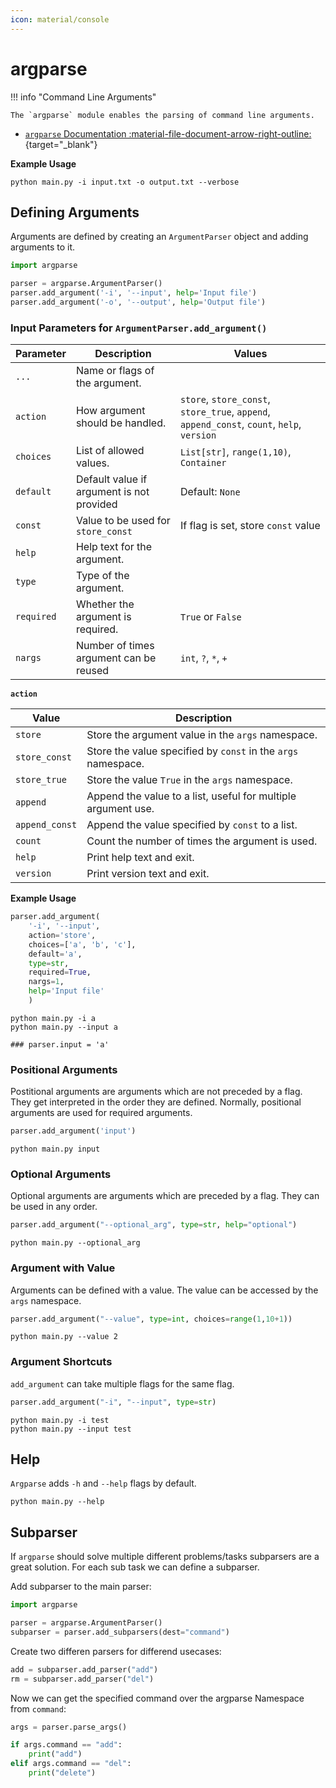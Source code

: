 ```yaml
---
icon: material/console
---
```


# argparse

!!! info "Command Line Arguments"

    The `argparse` module enables the parsing of command line arguments.

-   [`argparse` Documentation :material-file-document-arrow-right-outline:](https://docs.python.org/3/library/argparse.html){target="\_blank"}

**Example Usage**

```terminal
python main.py -i input.txt -o output.txt --verbose
```

## Defining Arguments

Arguments are defined by creating an `ArgumentParser` object and adding arguments to it.

```python
import argparse

parser = argparse.ArgumentParser()
parser.add_argument('-i', '--input', help='Input file')
parser.add_argument('-o', '--output', help='Output file')
```

### Input Parameters for `ArgumentParser.add_argument()`

| Parameter  | Description                               | Values                                                                                     |
| ---------- | ----------------------------------------- | ------------------------------------------------------------------------------------------ |
| `...`      | Name or flags of the argument.            |                                                                                            |
| `action`   | How argument should be handled.           | `store`, `store_const`, `store_true`, `append`, `append_const`, `count`, `help`, `version` |
| `choices`  | List of allowed values.                   | `List[str]`, `range(1,10)`, `Container`                                                    |
| `default`  | Default value if argument is not provided | Default: `None`                                                                            |
| `const`    | Value to be used for `store_const`        | If flag is set, store `const` value                                                        |
| `help`     | Help text for the argument.               |                                                                                            |
| `type`     | Type of the argument.                     |                                                                                            |
| `required` | Whether the argument is required.         | `True` or `False`                                                                          |
| `nargs`    | Number of times argument can be reused    | `int`, `?`, `*`, `+`                                                                       |

**`action`**

| Value          | Description                                                   |
| -------------- | ------------------------------------------------------------- |
| `store`        | Store the argument value in the `args` namespace.             |
| `store_const`  | Store the value specified by `const` in the `args` namespace. |
| `store_true`   | Store the value `True` in the `args` namespace.               |
| `append`       | Append the value to a list, useful for multiple argument use. |
| `append_const` | Append the value specified by `const` to a list.              |
| `count`        | Count the number of times the argument is used.               |
| `help`         | Print help text and exit.                                     |
| `version`      | Print version text and exit.                                  |

**Example Usage**

```python
parser.add_argument(
    '-i', '--input',
    action='store',
    choices=['a', 'b', 'c'],
    default='a',
    type=str,
    required=True,
    nargs=1,
    help='Input file'
    )
```

```terminal
python main.py -i a
python main.py --input a

### parser.input = 'a'
```

### Positional Arguments

Postitional arguments are arguments which are not preceded by a flag. They get interpreted in the order they are defined. Normally, positional arguments are used for required arguments.

```python
parser.add_argument('input')
```

```terminal
python main.py input
```

### Optional Arguments

Optional arguments are arguments which are preceded by a flag. They can be used in any order.

```python
parser.add_argument("--optional_arg", type=str, help="optional")
```

```terminal
python main.py --optional_arg
```

### Argument with Value

Arguments can be defined with a value. The value can be accessed by the `args` namespace.

```python
parser.add_argument("--value", type=int, choices=range(1,10+1))
```

```terminal
python main.py --value 2
```

### Argument Shortcuts

`add_argument` can take multiple flags for the same flag.

```python
parser.add_argument("-i", "--input", type=str)
```

```terminal
python main.py -i test
python main.py --input test
```

## Help

`Argparse` adds `-h` and `--help` flags by default.

```terminal
python main.py --help
```

## Subparser

If `argparse` should solve multiple different problems/tasks subparsers are a great solution. For each sub task we can define a subparser.

Add subparser to the main parser:

```python
import argparse

parser = argparse.ArgumentParser()
subparser = parser.add_subparsers(dest="command")
```

Create two differen parsers for differend usecases:

```python
add = subparser.add_parser("add")
rm = subparser.add_parser("del")
```

Now we can get the specified command over the argparse Namespace from `command`:

```python
args = parser.parse_args()

if args.command == "add":
    print("add")
elif args.command == "del":
    print("delete")
```
